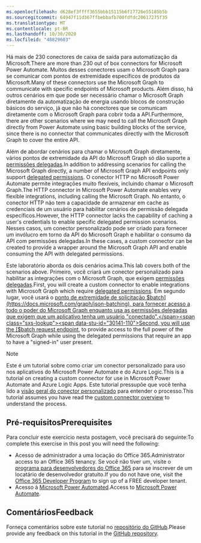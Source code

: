 ```yaml
---
ms.openlocfilehash: d628ef3ffff3655bbb15115b6f17726e55185b5b
ms.sourcegitcommit: 64947f11d367ffbebbafb700fdfdc20617275f35
ms.translationtype: MT
ms.contentlocale: pt-BR
ms.lasthandoff: 10/30/2020
ms.locfileid: "48829603"
---
```

<!-- markdownlint-disable MD002 MD041 -->

<span data-ttu-id="30141-101">Há mais de 230 conectores de caixa de saída para automatização da Microsoft.</span><span class="sxs-lookup"><span data-stu-id="30141-101">There are more than 230 out of box connectors for Microsoft Power Automate.</span></span> <span data-ttu-id="30141-102">Muitos desses conectores usam o Microsoft Graph para se comunicar com pontos de extremidade específicos de produtos da Microsoft.</span><span class="sxs-lookup"><span data-stu-id="30141-102">Many of these connectors use the Microsoft Graph to communicate with specific endpoints of Microsoft products.</span></span> <span data-ttu-id="30141-103">Além disso, há outros cenários em que pode ser necessário chamar o Microsoft Graph diretamente da automatização de energia usando blocos de construção básicos do serviço, já que não há conectores que se comunicam diretamente com o Microsoft Graph para cobrir toda a API.</span><span class="sxs-lookup"><span data-stu-id="30141-103">Furthermore, there are other scenarios where we may need to call the Microsoft Graph directly from Power Automate using basic building blocks of the service, since there is no connector that communicates directly with the Microsoft Graph to cover the entire API.</span></span>

<span data-ttu-id="30141-104">Além de abordar cenários para chamar o Microsoft Graph diretamente, vários pontos de extremidade da API do Microsoft Graph só dão suporte a [permissões delegadas](https://docs.microsoft.com/graph/permissions-reference).</span><span class="sxs-lookup"><span data-stu-id="30141-104">In addition to addressing scenarios for calling the Microsoft Graph directly, a number of Microsoft Graph API endpoints only support [delegated permissions](https://docs.microsoft.com/graph/permissions-reference).</span></span> <span data-ttu-id="30141-105">O conector HTTP no Microsoft Power Automate permite integrações muito flexíveis, incluindo chamar o Microsoft Graph.</span><span class="sxs-lookup"><span data-stu-id="30141-105">The HTTP connector in Microsoft Power Automate enables very flexible integrations, including calling the Microsoft Graph.</span></span> <span data-ttu-id="30141-106">No entanto, o conector HTTP não tem a capacidade de armazenar em cache as credenciais de um usuário para habilitar cenários de permissão delegada específicos.</span><span class="sxs-lookup"><span data-stu-id="30141-106">However, the HTTP connector lacks the capability of caching a user's credentials to enable specific delegated permission scenarios.</span></span> <span data-ttu-id="30141-107">Nesses casos, um conector personalizado pode ser criado para fornecer um invólucro em torno da API do Microsoft Graph e habilitar o consumo da API com permissões delegadas.</span><span class="sxs-lookup"><span data-stu-id="30141-107">In these cases, a custom connector can be created to provide a wrapper around the Microsoft Graph API and enable consuming the API with delegated permissions.</span></span>

<span data-ttu-id="30141-108">Este laboratório aborda os dois cenários acima.</span><span class="sxs-lookup"><span data-stu-id="30141-108">This lab covers both of the scenarios above.</span></span> <span data-ttu-id="30141-109">Primeiro, você criará um conector personalizado para habilitar as integrações com o Microsoft Graph, que exigem [permissões delegadas](https://docs.microsoft.com/graph/permissions-reference).</span><span class="sxs-lookup"><span data-stu-id="30141-109">First, you will create a custom connector to enable integrations with Microsoft Graph which require [delegated permissions](https://docs.microsoft.com/graph/permissions-reference).</span></span> <span data-ttu-id="30141-110">Em segundo lugar, você usará o [ponto de extremidade de solicitação $batch](https://docs.microsoft.com/graph/json-batching), para fornecer acesso a todo o poder do Microsoft Graph enquanto usa as permissões delegadas que exigem que um aplicativo tenha um usuário "conectado".</span><span class="sxs-lookup"><span data-stu-id="30141-110">Second, you will use the [$batch request endpoint](https://docs.microsoft.com/graph/json-batching), to provide access to the full power of the Microsoft Graph while using the delegated permissions that require an app to have a "signed-in" user present.</span></span>

> [!NOTE]
> <span data-ttu-id="30141-111">Este é um tutorial sobre como criar um conector personalizado para uso nos aplicativos do Microsoft Power Automate e do Azure Logic.</span><span class="sxs-lookup"><span data-stu-id="30141-111">This is a tutorial on creating a custom connector for use in Microsoft Power Automate and Azure Logic Apps.</span></span> <span data-ttu-id="30141-112">Este tutorial pressupõe que você tenha lido a [visão geral do conector personalizado](https://docs.microsoft.com/connectors/custom-connectors/) para entender o processo.</span><span class="sxs-lookup"><span data-stu-id="30141-112">This tutorial assumes you have read the [custom connector overview](https://docs.microsoft.com/connectors/custom-connectors/) to understand the process.</span></span>

## <a name="prerequisites"></a><span data-ttu-id="30141-113">Pré-requisitos</span><span class="sxs-lookup"><span data-stu-id="30141-113">Prerequisites</span></span>

<span data-ttu-id="30141-114">Para concluir este exercício nesta postagem, você precisará do seguinte:</span><span class="sxs-lookup"><span data-stu-id="30141-114">To complete this exercise in this post you will need the following:</span></span>

- <span data-ttu-id="30141-115">Acesso de administrador a uma locação do Office 365.</span><span class="sxs-lookup"><span data-stu-id="30141-115">Administrator access to an Office 365 tenancy.</span></span> <span data-ttu-id="30141-116">Se você não tiver um, visite o [programa para desenvolvedores do Office 365](https://developer.microsoft.com/office/dev-program) para se inscrever de um locatário de desenvolvedor gratuito.</span><span class="sxs-lookup"><span data-stu-id="30141-116">If you do not have one, visit the [Office 365 Developer Program](https://developer.microsoft.com/office/dev-program) to sign up of a FREE developer tenant.</span></span>
- <span data-ttu-id="30141-117">Acesso à [Microsoft Power Automated](https://flow.microsoft.com/).</span><span class="sxs-lookup"><span data-stu-id="30141-117">Access to [Microsoft Power Automate](https://flow.microsoft.com/).</span></span>

## <a name="feedback"></a><span data-ttu-id="30141-118">Comentários</span><span class="sxs-lookup"><span data-stu-id="30141-118">Feedback</span></span>

<span data-ttu-id="30141-119">Forneça comentários sobre este tutorial no [repositório do GitHub](https://github.com/microsoftgraph/msgraph-training-powerautomate).</span><span class="sxs-lookup"><span data-stu-id="30141-119">Please provide any feedback on this tutorial in the [GitHub repository](https://github.com/microsoftgraph/msgraph-training-powerautomate).</span></span>
